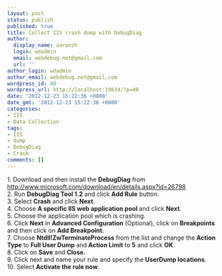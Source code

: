 ```yaml
---
layout: post
status: publish
published: true
title: Collect IIS crash dump with DebugDiag
author:
  display_name: aaronzh
  login: wdadmin
  email: webdebug.net@gmail.com
  url: ''
author_login: wdadmin
author_email: webdebug.net@gmail.com
wordpress_id: 40
wordpress_url: http://localhost:19634/?p=40
date: '2012-12-23 15:22:36 +0800'
date_gmt: '2012-12-23 15:22:36 +0800'
categories:
- IIS
- Data Collection
tags:
- IIS
- dump
- DebugDiag
- Crash
comments: []
---
```

<p>1. Download and then install the <strong>DebugDiag</strong> from <a href="http://www.microsoft.com/download/en/details.aspx?id=26798">http://www.microsoft.com/download/en/details.aspx?id=26798</a><br />
2. Run <strong>DebugDiag Tool 1.2</strong> and click <strong>Add Rule</strong> button.<br />
3. Select <strong>Crash</strong> and click <strong>Next</strong>.<br />
4. Choose <strong>A specific IIS web application pool</strong> and click <strong>Next</strong>.<br />
5. Choose the application pool which is crashing.<br />
6. Click <strong>Next</strong> in <strong>Advanced Configuration</strong> (Optional), click on <strong>Breakpoints</strong> and then click on <strong>Add Breakpoint.</strong><br />
7. Choose <strong>Ntdll!ZwTerminateProcess</strong> from the list and change the<strong> Action Type</strong> to <strong>Full User Dump</strong> and<strong> Action Limit</strong> to <strong>5</strong> and click <strong>OK</strong>.<br />
8. Click on <strong>Save</strong> and <strong>Close.</strong><br />
9. Click next and name your rule and specify the <strong>UserDump locations</strong>.<br />
10. Select <strong>Activate the rule now</strong>.</p>
